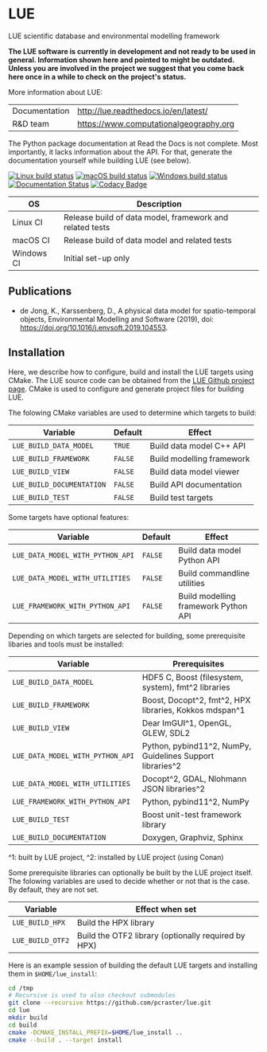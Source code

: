 # LUE
LUE scientific database and environmental modelling framework

**The LUE software is currently in development and not ready to be used
in general. Information shown here and pointed to might be
outdated. Unless you are involved in the project we suggest that you come
back here once in a while to check on the project's status.**


More information about LUE:

|               |                                        |
| --------------|----------------------------------------|
| Documentation | http://lue.readthedocs.io/en/latest/   |
| R&D team      | https://www.computationalgeography.org |

The Python package documentation at Read the Docs is not complete. Most
importantly, it lacks information about the API. For that, generate the
documentation yourself while building LUE (see below).

[![Linux build status](https://github.com/pcraster/lue/workflows/Linux%20CI/badge.svg)](https://github.com/pcraster/lue/actions)
[![macOS build status](https://github.com/pcraster/lue/workflows/macOS%20CI/badge.svg)](https://github.com/pcraster/lue/actions)
[![Windows build status](https://github.com/pcraster/lue/workflows/Windows%20CI/badge.svg)](https://github.com/pcraster/lue/actions)
[![Documentation Status](https://readthedocs.org/projects/docs/badge/)](https://lue.readthedocs.io/en/latest)
[![Codacy Badge](https://app.codacy.com/project/badge/Grade/ccaa0ef833824c3289c6d61973f51909)](https://www.codacy.com/gh/pcraster/lue?utm_source=github.com&amp;utm_medium=referral&amp;utm_content=pcraster/lue&amp;utm_campaign=Badge_Grade)

| OS | Description |
| -- | ----------- |
| Linux CI | Release build of data model, framework and related tests |
| macOS CI | Release build of data model and related tests |
| Windows CI | Initial set-up only |


## Publications
- de Jong, K., Karssenberg, D., A physical data model for spatio-temporal
objects, Environmental Modelling and Software (2019), doi:
https://doi.org/10.1016/j.envsoft.2019.104553.


## Installation
Here, we describe how to configure, build and install the LUE
targets using CMake. The LUE source code can be obtained from the [LUE
Github project page](https://github.com/pcraster/lue). CMake is used to
configure and generate project files for building LUE.

The folowing CMake variables are used to determine which targets to build:

| Variable | Default | Effect |
| -------- | ------  | ------ |
| `LUE_BUILD_DATA_MODEL` | `TRUE` | Build data model C++ API |
| `LUE_BUILD_FRAMEWORK` | `FALSE` | Build modelling framework |
| `LUE_BUILD_VIEW` | `FALSE` | Build data model viewer |
| `LUE_BUILD_DOCUMENTATION` | `FALSE` | Build API documentation |
| `LUE_BUILD_TEST` | `FALSE` | Build test targets |

Some targets have optional features:

| Variable | Default | Effect |
| -------- | ------  | ------ |
| `LUE_DATA_MODEL_WITH_PYTHON_API` | `FALSE` | Build data model Python API |
| `LUE_DATA_MODEL_WITH_UTILITIES` | `FALSE` | Build commandline utilities |
| `LUE_FRAMEWORK_WITH_PYTHON_API` | `FALSE` | Build modelling framework Python API |

Depending on which targets are selected for building, some prerequisite
libaries and tools must be installed:

| Variable | Prerequisites |
| -------- | ------------- |
| `LUE_BUILD_DATA_MODEL` | HDF5 C, Boost (filesystem, system), fmt^2 libraries |
| `LUE_BUILD_FRAMEWORK` | Boost, Docopt^2, fmt^2, HPX libraries, Kokkos mdspan^1 |
| `LUE_BUILD_VIEW` | Dear ImGUI^1, OpenGL, GLEW, SDL2 |
| `LUE_DATA_MODEL_WITH_PYTHON_API` | Python, pybind11^2, NumPy, Guidelines Support libraries^2 |
| `LUE_DATA_MODEL_WITH_UTILITIES` | Docopt^2, GDAL, Nlohmann JSON libraries^2 |
| `LUE_FRAMEWORK_WITH_PYTHON_API` | Python, pybind11^2, NumPy |
| `LUE_BUILD_TEST` | Boost unit-test framework library |
| `LUE_BUILD_DOCUMENTATION` | Doxygen, Graphviz, Sphinx |

^1: built by LUE project, ^2: installed by LUE project (using Conan)

Some prerequisite libraries can optionally be built by the LUE project
itself. The folowing variables are used to decide whether or not that
is the case. By default, they are not set.

| Variable | Effect when set |
| -------- | --------------- |
| `LUE_BUILD_HPX` | Build the HPX library |
| `LUE_BUILD_OTF2` | Build the OTF2 library (optionally required by HPX) |


Here is an example session of building the default LUE targets and installing them in `$HOME/lue_install`:

```bash
cd /tmp
# Recursive is used to also checkout submodules
git clone --recursive https://github.com/pcraster/lue.git
cd lue
mkdir build
cd build
cmake -DCMAKE_INSTALL_PREFIX=$HOME/lue_install ..
cmake --build . --target install
```
